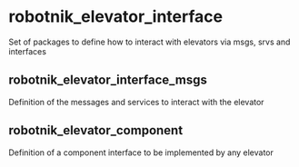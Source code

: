 # robotnik_elevator_interface

Set of packages to define how to interact with elevators via msgs, srvs and interfaces


## robotnik_elevator_interface_msgs

Definition of the messages and services to interact with the elevator

## robotnik_elevator_component

Definition of a component interface to be implemented by any elevator
